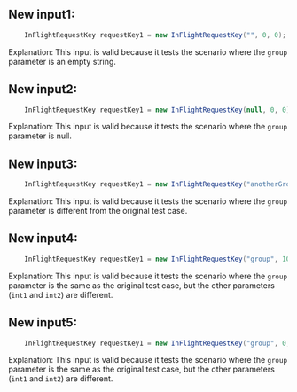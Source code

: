 ## New input1:
```java
    InFlightRequestKey requestKey1 = new InFlightRequestKey("", 0, 0);
```
Explanation: This input is valid because it tests the scenario where the `group` parameter is an empty string.

## New input2:
```java
    InFlightRequestKey requestKey1 = new InFlightRequestKey(null, 0, 0);
```
Explanation: This input is valid because it tests the scenario where the `group` parameter is null.

## New input3:
```java
    InFlightRequestKey requestKey1 = new InFlightRequestKey("anotherGroup", 0, 0);
```
Explanation: This input is valid because it tests the scenario where the `group` parameter is different from the original test case.

## New input4:
```java
    InFlightRequestKey requestKey1 = new InFlightRequestKey("group", 10, 0);
```
Explanation: This input is valid because it tests the scenario where the `group` parameter is the same as the original test case, but the other parameters (`int1` and `int2`) are different.

## New input5:
```java
    InFlightRequestKey requestKey1 = new InFlightRequestKey("group", 0, 10);
```
Explanation: This input is valid because it tests the scenario where the `group` parameter is the same as the original test case, but the other parameters (`int1` and `int2`) are different.